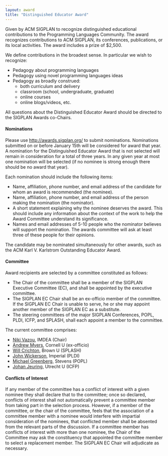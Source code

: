 ```yaml
---
layout: award
title: "Distinguished Educator Award"
---
```


Given by ACM SIGPLAN to recognize distinguished educational
contributions to the Programming Languages Community. The award
recognizes contributions to ACM SIGPLAN, its conferences,
publications, or its local activities. The award includes a prize of
$2,500.

We define contributions in the broadest sense. In particular we wish
to recognize:

- Pedagogy about programming languages
- Pedagogy using novel programming languages ideas
- Pedagogy as broadly construed:
  - both curriculum and delivery
  - classroom (school, undergraduate, graduate)
  - online courses
  - online blogs/videos, etc.

All questions about the Distinguished Educator Award should be
directed to the SIGPLAN Awards co-Chairs.

#### Nominations

Please use <http://awards.sigplan.org/> to submit nominations.
Nominations submitted on or before January 15th will be considered for
award that year.  A nomination for the Distinguished Educator Award
that is not selected will remain in consideration for a total of three
years. In any given year at most one nomination will be selected (if
no nominee is strong enough there should be no award that year).

Each nomination should include the following items:

- Name, affiliation, phone number, and email address of the candidate for
  whom an award is recommended (the nominee).
- Name, affiliation, phone number, and email address of the person
  making the nomination (the nominator).
- A short statement explaining why the nominee deserves the
  award. This should include any information about the context of the
  work to help the Award Committee understand its significance.
- Names and email addresses of 5-10 people who the nominator believes
  will support the nomination. The awards committee will ask at least
  three of these people for their opinions.

The candidate may be nominated simultaneously for other awards, such
as the ACM Karl V. Karlstrom Outstanding Educator Award.

#### Committee

Award recipients are selected by a committee constituted as follows:
* The Chair of the committee shall be a member of the SIGPLAN
  Executive Committee (EC), and shall be appointed by the executive
  committee.
* The SIGPLAN EC Chair shall be an ex-officio member of the committee.
  If the SIGPLAN EC Chair is unable to serve, he or she may appoint
  another member of the SIGPLAN EC as a substitute.
* The steering committees of the major SIGPLAN Conferences, POPL,
  PLDI, ICFP, and SPLASH, shall each appoint a member to the
  committee.

The current committee comprises:
* [Niki Vazou](https://nikivazou.github.io/), IMDEA (Chair)
* [Andrew Myers](https://www.cs.cornell.edu/andru/), Cornell U (ex-officio)
* [Will Crichton](https://willcrichton.net/), Brown U (SPLASH)
* [John Wickerson](https://johnwickerson.github.io/), Imperial (PLDI)
* [Michael Greenberg](https://www.stevens.edu/profile/mgreenbe), Stevens (POPL)
* [Johan Jeuring](https://johanjeuring.github.io/), Utrecht U (ICFP)

#### Conflicts of Interest

If any member of the committee has a conflict of interest with a given
nominee they shall declare that to the committee; once so declared,
conflicts of interest shall not automatically prevent a committee
member from taking part in the selection process. However, if a member
of the committee, or the chair of the committee, feels that the
association of a committee member with a nominee would interfere with
impartial consideration of the nominees, that conflicted member shall
be absented from the relevant parts of the discussion. If a committee
member has conflicts of interest with more than one nominee, the Chair
of the Committee may ask the constituency that appointed the committee
member to select a replacement member.  The SIGPLAN EC Chair will
adjudicate as necessary.
